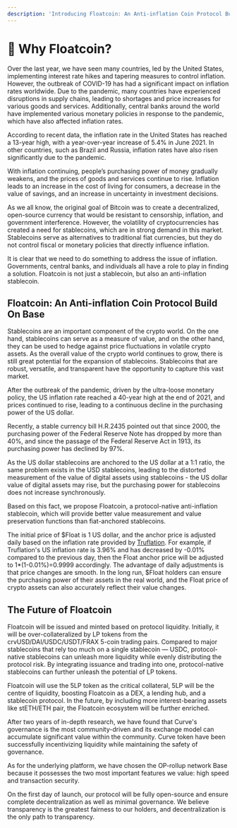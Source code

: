 ```yaml
---
description: 'Introducing Floatcoin: An Anti-inflation Coin Protocol Build on Base'
---
```


# 📖 Why Floatcoin?

Over the last year, we have seen many countries, led by the United States, implementing interest rate hikes and tapering measures to control inflation. However, the outbreak of COVID-19 has had a significant impact on inflation rates worldwide. Due to the pandemic, many countries have experienced disruptions in supply chains, leading to shortages and price increases for various goods and services. Additionally, central banks around the world have implemented various monetary policies in response to the pandemic, which have also affected inflation rates.

According to recent data, the inflation rate in the United States has reached a 13-year high, with a year-over-year increase of 5.4% in June 2021. In other countries, such as Brazil and Russia, inflation rates have also risen significantly due to the pandemic.

With inflation continuing, people’s purchasing power of money gradually weakens, and the prices of goods and services continue to rise. Inflation leads to an increase in the cost of living for consumers, a decrease in the value of savings, and an increase in uncertainty in investment decisions.

As we all know, the original goal of Bitcoin was to create a decentralized, open-source currency that would be resistant to censorship, inflation, and government interference. However, the volatility of cryptocurrencies has created a need for stablecoins, which are in strong demand in this market. Stablecoins serve as alternatives to traditional fiat currencies, but they do not control fiscal or monetary policies that directly influence inflation.

It is clear that we need to do something to address the issue of inflation. Governments, central banks, and individuals all have a role to play in finding a solution. Floatcoin is not just a stablecoin, but also an anti-inflation stablecoin.

## Floatcoin: An Anti-inflation Coin Protocol Build On Base

Stablecoins are an important component of the crypto world. On the one hand, stablecoins can serve as a measure of value, and on the other hand, they can be used to hedge against price fluctuations in volatile crypto assets. As the overall value of the crypto world continues to grow, there is still great potential for the expansion of stablecoins. Stablecoins that are robust, versatile, and transparent have the opportunity to capture this vast market.

After the outbreak of the pandemic, driven by the ultra-loose monetary policy, the US inflation rate reached a 40-year high at the end of 2021, and prices continued to rise, leading to a continuous decline in the purchasing power of the US dollar.&#x20;

Recently, a stable currency bill H.R.2435 pointed out that since 2000, the purchasing power of the Federal Reserve Note has dropped by more than 40%, and since the passage of the Federal Reserve Act in 1913, its purchasing power has declined by 97%.&#x20;

As the US dollar stablecoins are anchored to the US dollar at a 1:1 ratio, the same problem exists in the USD stablecoins, leading to the distorted measurement of the value of digital assets using stablecoins - the US dollar value of digital assets may rise, but the purchasing power for stablecoins does not increase synchronously.&#x20;

Based on this fact, we propose Floatcoin, a protocol-native anti-inflation stablecoin, which will provide better value measurement and value preservation functions than fiat-anchored stablecoins.

The initial price of $Float is 1 US dollar, and the anchor price is adjusted daily based on the inflation rate provided by [Truflation](getting-started/cpi-calculation.md). For example, if Truflation's US inflation rate is 3.96% and has decreased by -0.01% compared to the previous day, then the Float anchor price will be adjusted to 1\*(1-0.01%)=0.9999 accordingly. The advantage of daily adjustments is that price changes are smooth. In the long run, $Float holders can ensure the purchasing power of their assets in the real world, and the Float price of crypto assets can also accurately reflect their value changes.

## The Future of Floatcoin

Floatcoin will be issued and minted based on protocol liquidity. Initially, it will be over-collateralized by LP tokens from the crvUSD/DAI/USDC/USDT/FRAX 5-coin trading pairs.  Compared to major stablecoins that rely too much on a single stablecoin — USDC, protocol-native stablecoins can unleash more liquidity while evenly distributing the protocol risk. By integrating issuance and trading into one, protocol-native stablecoins can further unleash the potential of LP tokens.&#x20;

Floatcoin will use the 5LP token as the critical collateral, 5LP will be the centre of liquidity, boosting Floatcoin as a DEX, a lending hub, and a stablecoin protocol. In the future, by including more interest-bearing assets like stETH/ETH pair, the Floatcoin ecosystem will be further enriched.

After two years of in-depth research, we have found that Curve's governance is the most community-driven and its exchange model can accumulate significant value within the community. Curve token have been successfully incentivizing liquidity while maintaining the safety of governance.&#x20;

As for the underlying platform, we have chosen the OP-rollup network Base because it possesses the two most important features we value: high speed and transaction security.

On the first day of launch, our protocol will be fully open-source and ensure complete decentralization as well as minimal governance. We believe transparency is the greatest fairness to our holders, and decentralization is the only path to transparency.
